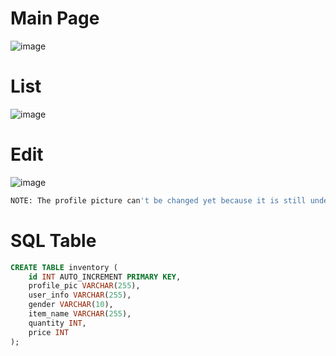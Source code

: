 # Main Page
![image](https://github.com/user-attachments/assets/c7e29e01-5f9e-45f7-9066-eda75e1c8e77)

# List
![image](https://github.com/user-attachments/assets/c2e08bc7-6398-4e28-b73c-cd7ac4257cde)

# Edit
![image](https://github.com/user-attachments/assets/91180b36-9871-43e8-b4a7-447739752a97)
```sh
NOTE: The profile picture can't be changed yet because it is still under development.
```

# SQL Table
```sql
CREATE TABLE inventory (
    id INT AUTO_INCREMENT PRIMARY KEY,
	profile_pic VARCHAR(255),
    user_info VARCHAR(255),
    gender VARCHAR(10),
    item_name VARCHAR(255),
    quantity INT,
    price INT
);
```
